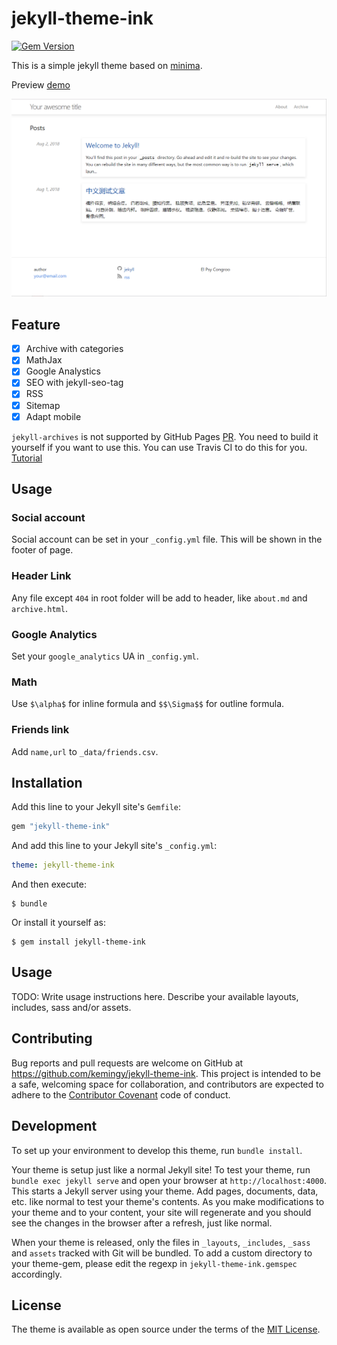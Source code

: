 # jekyll-theme-ink

[![Gem Version](https://badge.fury.io/rb/jekyll-theme-ink.svg)](https://badge.fury.io/rb/jekyll-theme-ink)

This is a simple jekyll theme based on [minima](https://github.com/jekyll/minima).

Preview [demo](https://kemingy.github.io/jekyll-theme-ink/)

![](./screenshot.png)

## Feature

- [x] Archive with categories
- [x] MathJax
- [x] Google Analystics
- [x] SEO with jekyll-seo-tag
- [x] RSS
- [x] Sitemap
- [x] Adapt mobile

`jekyll-archives` is not supported by GitHub Pages [PR](https://github.com/github/pages-gem/pull/106). You need to build it yourself if you want to use this. You can use Travis CI to do this for you. [Tutorial](https://gist.github.com/kemingy/776ccc839b28c0e8c0f867cddabb0b8e)

## Usage

### Social account

Social account can be set in your `_config.yml` file. This will be shown in the footer of page.

### Header Link

Any file except `404` in root folder will be add to header, like `about.md` and `archive.html`.

### Google Analytics

Set your `google_analytics` UA in `_config.yml`.

### Math

Use `$\alpha$` for inline formula and `$$\Sigma$$` for outline formula.

### Friends link

Add `name,url` to `_data/friends.csv`.


## Installation

Add this line to your Jekyll site's `Gemfile`:

```ruby
gem "jekyll-theme-ink"
```

And add this line to your Jekyll site's `_config.yml`:

```yaml
theme: jekyll-theme-ink
```

And then execute:

    $ bundle

Or install it yourself as:

    $ gem install jekyll-theme-ink

## Usage

TODO: Write usage instructions here. Describe your available layouts, includes, sass and/or assets.

## Contributing

Bug reports and pull requests are welcome on GitHub at https://github.com/kemingy/jekyll-theme-ink. This project is intended to be a safe, welcoming space for collaboration, and contributors are expected to adhere to the [Contributor Covenant](http://contributor-covenant.org) code of conduct.

## Development

To set up your environment to develop this theme, run `bundle install`.

Your theme is setup just like a normal Jekyll site! To test your theme, run `bundle exec jekyll serve` and open your browser at `http://localhost:4000`. This starts a Jekyll server using your theme. Add pages, documents, data, etc. like normal to test your theme's contents. As you make modifications to your theme and to your content, your site will regenerate and you should see the changes in the browser after a refresh, just like normal.

When your theme is released, only the files in `_layouts`, `_includes`, `_sass` and `assets` tracked with Git will be bundled.
To add a custom directory to your theme-gem, please edit the regexp in `jekyll-theme-ink.gemspec` accordingly.

## License

The theme is available as open source under the terms of the [MIT License](https://opensource.org/licenses/MIT).

